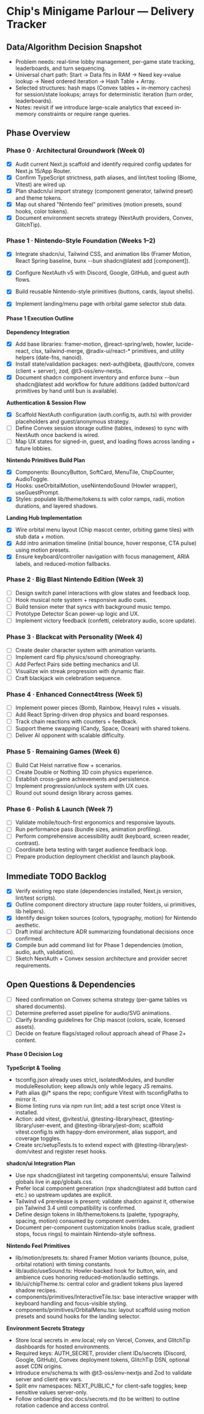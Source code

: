 # Chip's Minigame Parlour — Delivery Tracker

## Data/Algorithm Decision Snapshot
- Problem needs: real-time lobby management, per-game state tracking, leaderboards, and turn sequencing.
- Universal chart path: Start → Data fits in RAM → Need key→value lookup → Need ordered iteration → Hash Table + Array.
- Selected structures: hash maps (Convex tables + in-memory caches) for session/state lookups; arrays for deterministic iteration (turn order, leaderboards).
- Notes: revisit if we introduce large-scale analytics that exceed in-memory constraints or require range queries.

## Phase Overview

### Phase 0 · Architectural Groundwork (Week 0)
- [x] Audit current Next.js scaffold and identify required config updates for Next.js 15/App Router.
- [x] Confirm TypeScript strictness, path aliases, and lint/test tooling (Biome, Vitest) are wired up.
- [x] Plan shadcn/ui import strategy (component generator, tailwind preset) and theme tokens.
- [x] Map out shared "Nintendo feel" primitives (motion presets, sound hooks, color tokens).
- [x] Document environment secrets strategy (NextAuth providers, Convex, GlitchTip).

### Phase 1 · Nintendo-Style Foundation (Weeks 1–2)
- [x] Integrate shadcn/ui, Tailwind CSS, and animation libs (Framer Motion, React Spring baseline, bunx --bun shadcn@latest add [component]).
- [x] Configure NextAuth v5 with Discord, Google, GitHub, and guest auth flows.
- [x] Build reusable Nintendo-style primitives (buttons, cards, layout shells).
- [x] Implement landing/menu page with orbital game selector stub data.



#### Phase 1 Execution Outline

**Dependency Integration**

- [x] Add base libraries: framer-motion, @react-spring/web, howler, lucide-react, clsx, tailwind-merge, @radix-ui/react-* primitives, and utility helpers (date-fns, nanoid).
- [x] Install state/validation packages: next-auth@beta, @auth/core, convex (client + server), zod, @t3-oss/env-nextjs.
- [x] Document shadcn component inventory and enforce bunx --bun shadcn@latest add workflow for future additions (added button/card primitives by hand until bun is available).

**Authentication & Session Flow**

- [x] Scaffold NextAuth configuration (auth.config.ts, auth.ts) with provider placeholders and guest/anonymous strategy.
- [ ] Define Convex session storage outline (tables, indexes) to sync with NextAuth once backend is wired.
- [ ] Map UX states for signed-in, guest, and loading flows across landing + future lobbies.

**Nintendo Primitives Build Plan**

- [x] Components: BouncyButton, SoftCard, MenuTile, ChipCounter, AudioToggle.
- [x] Hooks: useOrbitalMotion, useNintendoSound (Howler wrapper), useGuestPrompt.
- [x] Styles: populate lib/theme/tokens.ts with color ramps, radii, motion durations, and layered shadows.

**Landing Hub Implementation**

- [x] Wire orbital menu layout (Chip mascot center, orbiting game tiles) with stub data + motion.
- [x] Add intro animation timeline (initial bounce, hover response, CTA pulse) using motion presets.
- [x] Ensure keyboard/controller navigation with focus management, ARIA labels, and reduced-motion fallbacks.
### Phase 2 · Big Blast Nintendo Edition (Week 3)
- [ ] Design switch panel interactions with glow states and feedback loop.
- [ ] Hook musical note system + responsive audio cues.
- [ ] Build tension meter that syncs with background music tempo.
- [ ] Prototype Detector Scan power-up logic and UX.
- [ ] Implement victory feedback (confetti, celebratory audio, score update).

### Phase 3 · Blackcat with Personality (Week 4)
- [ ] Create dealer character system with animation variants.
- [ ] Implement card flip physics/sound choreography.
- [ ] Add Perfect Pairs side betting mechanics and UI.
- [ ] Visualize win streak progression with dynamic flair.
- [ ] Craft blackjack win celebration sequence.

### Phase 4 · Enhanced Connect4tress (Week 5)
- [ ] Implement power pieces (Bomb, Rainbow, Heavy) rules + visuals.
- [ ] Add React Spring-driven drop physics and board responses.
- [ ] Track chain reactions with counters + feedback.
- [ ] Support theme swapping (Candy, Space, Ocean) with shared tokens.
- [ ] Deliver AI opponent with scalable difficulty.

### Phase 5 · Remaining Games (Week 6)
- [ ] Build Cat Heist narrative flow + scenarios.
- [ ] Create Double or Nothing 3D coin physics experience.
- [ ] Establish cross-game achievements and persistence.
- [ ] Implement progression/unlock system with UX cues.
- [ ] Round out sound design library across games.

### Phase 6 · Polish & Launch (Week 7)
- [ ] Validate mobile/touch-first ergonomics and responsive layouts.
- [ ] Run performance pass (bundle sizes, animation profiling).
- [ ] Perform comprehensive accessibility audit (keyboard, screen reader, contrast).
- [ ] Coordinate beta testing with target audience feedback loop.
- [ ] Prepare production deployment checklist and launch playbook.

## Immediate TODO Backlog
- [x] Verify existing repo state (dependencies installed, Next.js version, lint/test scripts).
- [x] Outline component directory structure (app router folders, ui primitives, lib helpers).
- [x] Identify design token sources (colors, typography, motion) for Nintendo aesthetic.
- [ ] Draft initial architecture ADR summarizing foundational decisions once confirmed.
- [x] Compile bun add command list for Phase 1 dependencies (motion, audio, auth, validation).
- [ ] Sketch NextAuth + Convex session architecture and provider secret requirements.

## Open Questions & Dependencies
- [ ] Need confirmation on Convex schema strategy (per-game tables vs shared documents).
- [ ] Determine preferred asset pipeline for audio/SVG animations.
- [ ] Clarify branding guidelines for Chip mascot (colors, scale, licensed assets).
- [ ] Decide on feature flags/staged rollout approach ahead of Phase 2+ content.

#### Phase 0 Decision Log

**TypeScript & Tooling**

- tsconfig.json already uses strict, isolatedModules, and bundler moduleResolution; keep allowJs only while legacy JS remains.
- Path alias @/* spans the repo; configure Vitest with tsconfigPaths to mirror it.
- Biome linting runs via npm run lint; add a test script once Vitest is installed.
- Action: add vitest, @vitest/ui, @testing-library/react, @testing-library/user-event, and @testing-library/jest-dom; scaffold vitest.config.ts with happy-dom environment, alias support, and coverage toggles.
- Create src/setupTests.ts to extend expect with @testing-library/jest-dom/vitest and register reset hooks.

**shadcn/ui Integration Plan**

- Use npx shadcn@latest init targeting components/ui; ensure Tailwind globals live in app/globals.css.
- Prefer local component generation (npx shadcn@latest add button card etc.) so upstream updates are explicit.
- Tailwind v4 prerelease is present; validate shadcn against it, otherwise pin Tailwind 3.4 until compatibility is confirmed.
- Define design tokens in lib/theme/tokens.ts (palette, typography, spacing, motion) consumed by component overrides.
- Document per-component customization knobs (radius scale, gradient stops, focus rings) to maintain Nintendo-style softness.

**Nintendo Feel Primitives**

- lib/motion/presets.ts: shared Framer Motion variants (bounce, pulse, orbital rotation) with timing constants.
- lib/audio/useSound.ts: Howler-backed hook for button, win, and ambience cues honoring reduced-motion/audio settings.
- lib/ui/chipTheme.ts: central color and gradient tokens plus layered shadow recipes.
- components/primitives/InteractiveTile.tsx: base interactive wrapper with keyboard handling and focus-visible styling.
- components/primitives/OrbitalMenu.tsx: layout scaffold using motion presets and sound hooks for the landing selector.

**Environment Secrets Strategy**

- Store local secrets in .env.local; rely on Vercel, Convex, and GlitchTip dashboards for hosted environments.
- Required keys: AUTH_SECRET, provider client IDs/secrets (Discord, Google, GitHub), Convex deployment tokens, GlitchTip DSN, optional asset CDN origins.
- Introduce env/schema.ts with @t3-oss/env-nextjs and Zod to validate server and client env vars.
- Split env namespaces: NEXT_PUBLIC_* for client-safe toggles; keep sensitive values server-only.
- Follow onboarding doc docs/secrets.md (to be written) to outline rotation cadence and access control.
